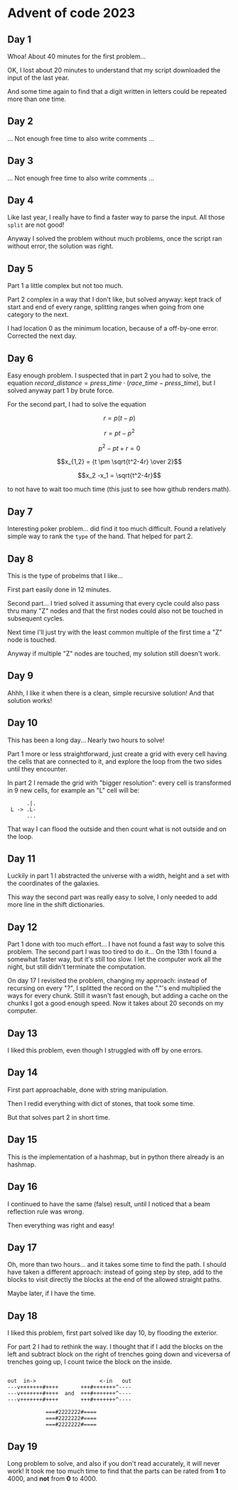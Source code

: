 # Advent of code 2023


## Day 1

Whoa! About 40 minutes for the first problem...

OK, I lost about 20 minutes to understand that my script downloaded the
input of the last year.

And some time again to find that a digit written in letters could be
repeated more than one time.


## Day 2

... Not enough free time to also write comments ...


## Day 3

... Not enough free time to also write comments ...


## Day 4

Like last year, I really have to find a faster way to parse the input.
All those `split` are not good!

Anyway I solved the problem without much problems, once the script
ran without error, the solution was right.


## Day 5

Part 1 a little complex but not too much.

Part 2 complex in a way that I don't like, but solved anyway:
kept track of start and end of every range, splitting ranges
when going from one category to the next.

I had location 0 as the minimum location, because of a off-by-one
error. Corrected the next day.


## Day 6

Easy enough problem. I suspected that in part 2 you had to solve,
the equation $record\_distance = press\_time · (race\_time - press\_time)$,
but I solved anyway part 1 by brute force.

For the second part, I had to solve the equation

$$r = p (t-p)$$

$$r = pt - p^2$$

$$p^2-pt+r=0$$

$$x_{1,2} = {t \pm \sqrt{t^2-4r} \over 2}$$

$$x_2 -x_1 = \sqrt{t^2-4r}$$

to not have to wait too much time (this just to see how
github renders math).


## Day 7

Interesting poker problem... did find it too much difficult.
Found a relatively simple way to rank the `type` of the hand.
That helped for part 2.


## Day 8

This is the type of probelms that I like...

First part easily done in 12 minutes.

Second part... I tried solved it assuming that every cycle could
also pass thru many "Z" nodes and that the first nodes
could also not be touched in subsequent cycles.

Next time I'll just try with the least common multiple
of the first time a "Z" node is touched.

Anyway if multiple "Z" nodes are touched, my solution
still doesn't work.


## Day 9

Ahhh, I like it when there is a clean, simple recursive
solution! And that solution works!


## Day 10

This has been a long day...
Nearly two hours to solve!

Part 1 more or less straightforward, just create a grid with every cell
having the cells that are connected to it, and explore the loop from the
two sides until they encounter.

In part 2 I remade the grid with "bigger resolution": every cell is transformed
in 9 new cells, for example an "L" cell will be:

```
      .|.
 L -> .L-
      ...
```

That way I can flood the outside and then count what is not outside and
on the loop.


## Day 11

Luckily in part 1 I abstracted the universe with a width, height and
a set with the coordinates of the galaxies.

This way the second part was really easy to solve, I only needed
to add more line in the shift dictionaries.


## Day 12

Part 1 done with too much effort... I have not found a fast way
to solve this problem.
The second part I was too tired to do it...
On the 13th I found a somewhat faster way, but it's
still too slow. I let the computer work all the night,
but still didn't terminate the computation.

On day 17 I revisited the problem, changing my approach:
instead of recursing on every "?", I splitted the record on the
"."'s end multiplied the ways for every chunk.
Still it wasn't fast enough, but adding a cache on the
chunks I got a good enough speed. Now it takes about 20 seconds
on my computer.



## Day 13

I liked this problem, even though I struggled with off by one
errors.


## Day 14

First part approachable, done with string manipulation.

Then I redid everything with dict of stones, that took some time.

But that solves part 2 in short time.


## Day 15

This is the implementation of a hashmap, but in python there
already is an hashmap.


## Day 16

I continued to have the same (false) result, until I noticed that a 
beam reflection rule was wrong.

Then everything was right and easy!


## Day 17

Oh, more than two hours... and it takes some time to find the
path.
I should have taken a different approach:
instead of going step by step, add to the blocks to
visit directly the blocks at the end of the
allowed straight paths.

Maybe later, if I have the time.


## Day 18

I liked this problem, first part solved like day 10, by
flooding the exterior.

For part 2 I had to rethink the way.
I thought that if I add the blocks on the left
and subtract block on the right of trenches going
down and viceversa of trenches going up,
I count twice the block on the inside.

```

out  in->                    <-in   out
---v+++++++#++++       +++#+++++++^----
---v+++++++#++++  and  +++#+++++++^----
---v+++++++#++++       +++#+++++++^----

            ===#2222222#====
            ===#2222222#====
            ===#2222222#====
```


## Day 19

Long problem to solve, and also if you don't read accurately,
it will never work!
It took me too much time to find that the parts can be rated
from **1** to 4000, and **not** from **0** to 4000.
